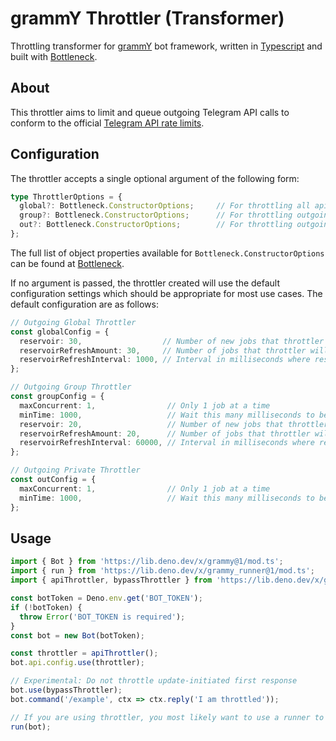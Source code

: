 # grammY Throttler (Transformer)
Throttling transformer for [grammY](https://github.com/grammyjs/grammY) bot framework, written in [Typescript](https://www.typescriptlang.org/) and built with [Bottleneck](https://github.com/SGrondin/bottleneck).

## About
This throttler aims to limit and queue outgoing Telegram API calls to conform to the official [Telegram API rate limits](https://core.telegram.org/bots/faq#my-bot-is-hitting-limits-how-do-i-avoid-this).

## Configuration
The throttler accepts a single optional argument of the following form:
```typescript
type ThrottlerOptions = {
  global?: Bottleneck.ConstructorOptions;     // For throttling all api calls
  group?: Bottleneck.ConstructorOptions;      // For throttling outgoing group messages
  out?: Bottleneck.ConstructorOptions;        // For throttling outgoing private messages
};
```

The full list of object properties available for `Bottleneck.ConstructorOptions` can be found at [Bottleneck](https://github.com/SGrondin/bottleneck#constructor).

If no argument is passed, the throttler created will use the default configuration settings which should be appropriate for most use cases. The default configuration are as follows:
```typescript
// Outgoing Global Throttler
const globalConfig = {
  reservoir: 30,                  // Number of new jobs that throttler will accept at start
  reservoirRefreshAmount: 30,     // Number of jobs that throttler will accept after refresh
  reservoirRefreshInterval: 1000, // Interval in milliseconds where reservoir will refresh
};

// Outgoing Group Throttler
const groupConfig = {
  maxConcurrent: 1,                // Only 1 job at a time
  minTime: 1000,                   // Wait this many milliseconds to be ready, after a job
  reservoir: 20,                   // Number of new jobs that throttler will accept at start
  reservoirRefreshAmount: 20,      // Number of jobs that throttler will accept after refresh
  reservoirRefreshInterval: 60000, // Interval in milliseconds where reservoir will refresh
};

// Outgoing Private Throttler
const outConfig = {
  maxConcurrent: 1,                // Only 1 job at a time
  minTime: 1000,                   // Wait this many milliseconds to be ready, after a job
};
```

## Usage
```typescript
import { Bot } from 'https://lib.deno.dev/x/grammy@1/mod.ts';
import { run } from 'https://lib.deno.dev/x/grammy_runner@1/mod.ts';
import { apiThrottler, bypassThrottler } from 'https://lib.deno.dev/x/grammy_transformer_throttler@1/mod.ts';

const botToken = Deno.env.get('BOT_TOKEN');
if (!botToken) {
  throw Error('BOT_TOKEN is required');
}
const bot = new Bot(botToken);

const throttler = apiThrottler();
bot.api.config.use(throttler);

// Experimental: Do not throttle update-initiated first response
bot.use(bypassThrottler);
bot.command('/example', ctx => ctx.reply('I am throttled'));

// If you are using throttler, you most likely want to use a runner to handle updates concurrently
run(bot);
```
